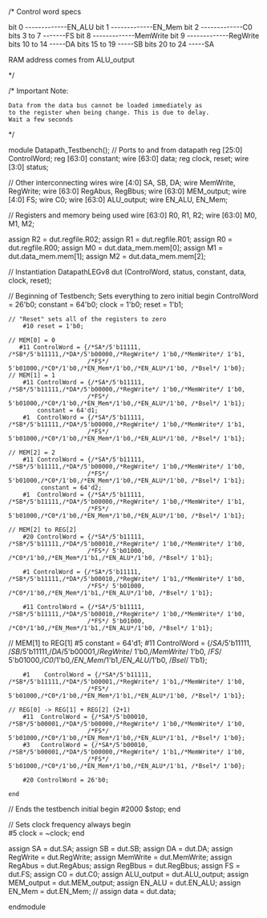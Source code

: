 /* Control word specs

bit 0 -------------EN_ALU
bit 1 -------------EN_Mem
bit 2 -------------C0
bits 3 to 7 -------FS 
bit 8 -------------MemWrite
bit 9 -------------RegWrite
bits 10 to 14 -----DA
bits 15 to 19 -----SB
bits 20 to 24 -----SA

RAM address comes from ALU_output

*/

/* Important Note:
   
	Data from the data bus cannot be loaded immediately as
	to the register when being change. This is due to delay.
	Wait a few seconds
*/

module Datapath_Testbench();
// Ports to and from datapath
	reg [25:0] ControlWord;
	reg [63:0] constant;
	wire [63:0] data;
	reg clock, reset;
	wire [3:0] status;
	
	
// Other interconnecting wires
   wire [4:0] SA, SB, DA;
	wire MemWrite, RegWrite;
	wire [63:0] RegAbus, RegBbus;
	wire [63:0] MEM_output;
	wire [4:0] FS;
	wire C0;
	wire [63:0] ALU_output;
	wire EN_ALU, EN_Mem;
	
// Registers and memory being used
	wire [63:0] R0, R1, R2;
   wire [63:0] M0, M1, M2;
	
   assign R2 = dut.regfile.R02;
	assign R1 = dut.regfile.R01;
	assign R0 = dut.regfile.R00;
   assign M0 = dut.data_mem.mem[0];
	assign M1 = dut.data_mem.mem[1];
	assign M2 = dut.data_mem.mem[2];
	
// Instantiation
	DatapathLEGv8 dut (ControlWord, status, constant, data, clock, reset);
	
// Beginning of Testbench; Sets everything to zero
	initial begin
		ControlWord = 26'b0;
		constant = 64'b0;
		clock = 1'b0;
		reset = 1'b1;	
		
	// "Reset" sets all of the registers to zero
		#10 reset = 1'b0; 

	// MEM[0] = 0
	   #11 ControlWord = {/*SA*/5'b11111, /*SB*/5'b11111,/*DA*/5'b00000,/*RegWrite*/ 1'b0,/*MemWrite*/ 1'b1,
		                  /*FS*/ 5'b01000,/*C0*/1'b0,/*EN_Mem*/1'b0,/*EN_ALU*/1'b0, /*Bsel*/ 1'b0};
	// MEM[1] = 1
		#11 ControlWord = {/*SA*/5'b11111, /*SB*/5'b11111,/*DA*/5'b00000,/*RegWrite*/ 1'b0,/*MemWrite*/ 1'b0,
		                  /*FS*/ 5'b01000,/*C0*/1'b0,/*EN_Mem*/1'b0,/*EN_ALU*/1'b0, /*Bsel*/ 1'b1};
			constant = 64'd1;
		#1  ControlWord = {/*SA*/5'b11111, /*SB*/5'b11111,/*DA*/5'b00000,/*RegWrite*/ 1'b0,/*MemWrite*/ 1'b1,
		                  /*FS*/ 5'b01000,/*C0*/1'b0,/*EN_Mem*/1'b0,/*EN_ALU*/1'b0, /*Bsel*/ 1'b1};
							  
	// MEM[2] = 2
		#11 ControlWord = {/*SA*/5'b11111, /*SB*/5'b11111,/*DA*/5'b00000,/*RegWrite*/ 1'b0,/*MemWrite*/ 1'b0,
		                  /*FS*/ 5'b01000,/*C0*/1'b0,/*EN_Mem*/1'b0,/*EN_ALU*/1'b0, /*Bsel*/ 1'b1};
			 constant = 64'd2;
		#1  ControlWord = {/*SA*/5'b11111, /*SB*/5'b11111,/*DA*/5'b00000,/*RegWrite*/ 1'b0,/*MemWrite*/ 1'b1,
		                  /*FS*/ 5'b01000,/*C0*/1'b0,/*EN_Mem*/1'b0,/*EN_ALU*/1'b0, /*Bsel*/ 1'b1};

	// MEM[2] to REG[2]
		#20 ControlWord = {/*SA*/5'b11111, /*SB*/5'b11111,/*DA*/5'b00010,/*RegWrite*/ 1'b0,/*MemWrite*/ 1'b0,
		                  /*FS*/ 5'b01000, /*C0*/1'b0,/*EN_Mem*/1'b1,/*EN_ALU*/1'b0, /*Bsel*/ 1'b1};
								
		#1 ControlWord = {/*SA*/5'b11111, /*SB*/5'b11111,/*DA*/5'b00010,/*RegWrite*/ 1'b1,/*MemWrite*/ 1'b0,
		                  /*FS*/ 5'b01000, /*C0*/1'b0,/*EN_Mem*/1'b1,/*EN_ALU*/1'b0, /*Bsel*/ 1'b1};
								
		#11 ControlWord = {/*SA*/5'b11111, /*SB*/5'b11111,/*DA*/5'b00010,/*RegWrite*/ 1'b0,/*MemWrite*/ 1'b0,
		                  /*FS*/ 5'b01000, /*C0*/1'b0,/*EN_Mem*/1'b1,/*EN_ALU*/1'b0, /*Bsel*/ 1'b1};

   // MEM[1] to REG[1]
      #5 constant = 64'd1;
   	#11  	ControlWord = {/*SA*/5'b11111, /*SB*/5'b11111,/*DA*/5'b00001,/*RegWrite*/ 1'b0,/*MemWrite*/ 1'b0,
		                  /*FS*/ 5'b01000,/*C0*/1'b0,/*EN_Mem*/1'b1,/*EN_ALU*/1'b0, /*Bsel*/ 1'b1};
				
		#1    ControlWord = {/*SA*/5'b11111, /*SB*/5'b11111,/*DA*/5'b00001,/*RegWrite*/ 1'b1,/*MemWrite*/ 1'b0,
		                  /*FS*/ 5'b01000,/*C0*/1'b0,/*EN_Mem*/1'b1,/*EN_ALU*/1'b0, /*Bsel*/ 1'b1};
							
	// REG[0] -> REG[1] + REG[2] (2+1)
		#11  ControlWord = {/*SA*/5'b00010, /*SB*/5'b00001,/*DA*/5'b00000,/*RegWrite*/ 1'b0,/*MemWrite*/ 1'b0,
		                  /*FS*/ 5'b01000,/*C0*/1'b0,/*EN_Mem*/1'b0,/*EN_ALU*/1'b1, /*Bsel*/ 1'b0};
		#3   ControlWord = {/*SA*/5'b00010, /*SB*/5'b00001,/*DA*/5'b00000,/*RegWrite*/ 1'b1,/*MemWrite*/ 1'b0,
		                  /*FS*/ 5'b01000,/*C0*/1'b0,/*EN_Mem*/1'b0,/*EN_ALU*/1'b1, /*Bsel*/ 1'b0};
		
		#20 ControlWord = 26'b0;
		
	end

		
// Ends the testbench
	initial begin
		#2000 $stop;
	end
	
// Sets clock frequency
	always begin             
		#5 clock = ~clock; 
	end

   assign SA = dut.SA;
	assign SB = dut.SB;
	assign DA = dut.DA;
	assign RegWrite = dut.RegWrite;
	assign MemWrite = dut.MemWrite;
	assign RegAbus = dut.RegAbus;
	assign RegBbus = dut.RegBbus;
	assign FS = dut.FS;
	assign C0 = dut.C0;
	assign ALU_output = dut.ALU_output;
	assign MEM_output = dut.MEM_output;
	assign EN_ALU = dut.EN_ALU;
	assign EN_Mem = dut.EN_Mem;
//	assign data = dut.data;

endmodule
	
